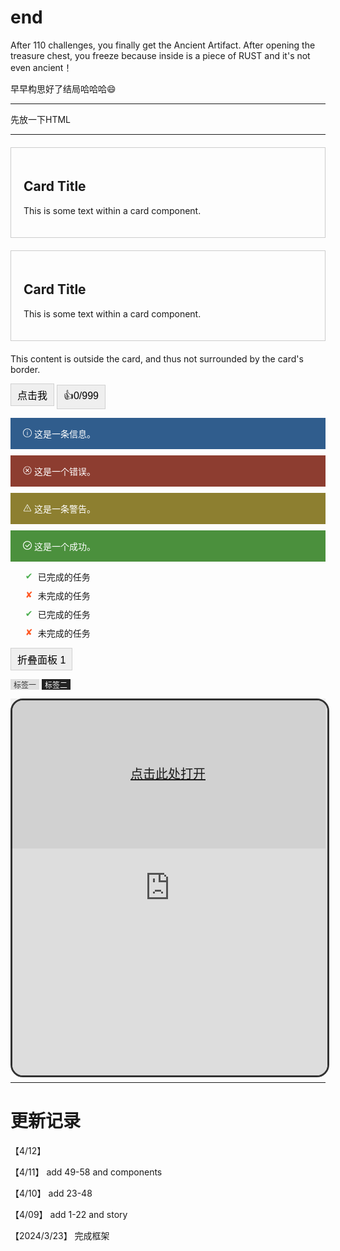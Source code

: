 # end

After 110 challenges, you finally get the Ancient Artifact. After opening the treasure chest, you freeze because  inside is a piece of RUST and it's not even ancient！

早早构思好了结局哈哈哈😄

---

先放一下HTML

---
<!-- 卡片 -->
<div class="card">
    <h2>Card Title</h2>
    <p>This is some text within a card component.</p>
</div>
<div class="card card1">
    <h2>Card Title</h2>
    <p>This is some text within a card component.</p>
</div>

<!-- 位于卡片之下的独立内容 -->
<div class="content-below-card">
    <p>This content is outside the card, and thus not surrounded by the card's border.</p>
    <!-- 在这里可以放置更多的HTML或Markdown转换的HTML内容 -->
</div>
<style>
    .card  {
        border: 1px solid #ccc;
        padding: 20px;
        margin: 20px 0;
    }

    @media (prefers-color-scheme: dark) {
        .card {
            border-color: #555;
        }
    }
</style>

<button class="simple-button">点击我</button>
<button class="simple-button">👍<span class="like-counter">0/999</span></button>

<style>
.simple-button {
    border: 1px solid #d1d1d1;
    padding: 5px 10px;
    cursor: pointer;
    transition: background-color 0.3s;
 font-size: 16px;
}

.simple-button:hover {
    background-color: #999999;
}
</style>
<div class="alert alert-info"><svg t="1712852929473" class="icon" viewBox="0 0 1024 1024" version="1.1" xmlns="http://www.w3.org/2000/svg" p-id="2727" width="14" height="14"><path d="M512 1024c-281.6 0-512-230.4-512-512s230.4-512 512-512 512 230.4 512 512S793.6 1024 512 1024zM512 64C262.4 64 64 262.4 64 512s198.4 448 448 448 448-198.4 448-448S761.6 64 512 64z" fill="#ffffff" p-id="2728"></path><path d="M512 800c-19.2 0-32-12.8-32-32L480 422.4c0-19.2 12.8-32 32-32s32 12.8 32 32L544 768C544 787.2 531.2 800 512 800z" fill="#ffffff" p-id="2729"></path><path d="M512 288 512 288C492.8 288 480 275.2 480 256l0 0c0-19.2 12.8-32 32-32l0 0c19.2 0 32 12.8 32 32l0 0C544 275.2 531.2 288 512 288z" fill="#ffffff" p-id="2730"></path></svg> 这是一条信息。</div>
<div class="alert alert-error"><svg t="1712853078809" class="icon" viewBox="0 0 1024 1024" version="1.1" xmlns="http://www.w3.org/2000/svg" p-id="4111" id="mx_n_1712853078809" width="14" height="14"><path d="M512 992C246.912 992 32 777.088 32 512 32 246.912 246.912 32 512 32c265.088 0 480 214.912 480 480 0 265.088-214.912 480-480 480z m0-64c229.76 0 416-186.24 416-416S741.76 96 512 96 96 282.24 96 512s186.24 416 416 416z" fill="#ffffff" p-id="4112"></path><path d="M572.512 512l161.696 161.664-60.544 60.544L512 572.48l-161.664 161.696-60.544-60.544L451.52 512 288 348.512 348.512 288 512 451.488 675.488 288 736 348.512 572.512 512z" fill="#ffffff" p-id="4113"></path></svg> 这是一个错误。</div>
<div class="alert alert-warning"><svg t="1712853156615" class="icon" viewBox="0 0 1024 1024" version="1.1" xmlns="http://www.w3.org/2000/svg" p-id="6131" width="14" height="14"><path d="M484 428v224c0 15.5 12.5 28 28 28s28-12.5 28-28V428c0-15.5-12.5-28-28-28s-28 12.5-28 28z" p-id="6132" fill="#ffffff"></path><path d="M512 764m-28 0a28 28 0 1 0 56 0 28 28 0 1 0-56 0Z" p-id="6133" fill="#ffffff"></path><path d="M952.6 825.1l-393.2-681c-10.5-18.2-29-27.4-47.4-27.4s-36.9 9.1-47.4 27.4l-393.2 681c-21.1 36.5 5.3 82.1 47.4 82.1h786.4c42.1 0 68.5-45.6 47.4-82.1z m-832.7 28L512 174l393.2 677.2-785.3 1.9z" p-id="6134" fill="#ffffff"></path></svg> 这是一条警告。</div>
<div class="alert alert-success"><svg t="1712853177040" class="icon" viewBox="0 0 1024 1024" version="1.1" xmlns="http://www.w3.org/2000/svg" p-id="7179" width="14" height="14"><path d="M512 1024C229.248 1024 0 794.752 0 512S229.248 0 512 0s512 229.248 512 512-229.248 512-512 512z m0-938.666667C276.352 85.333333 85.333333 276.352 85.333333 512s191.018667 426.666667 426.666667 426.666667 426.666667-191.018667 426.666667-426.666667S747.648 85.333333 512 85.333333z m-10.368 625.365334a42.624 42.624 0 0 1-60.330667 0 41.130667 41.130667 0 0 1-7.381333-11.136L275.413333 536.32a42.666667 42.666667 0 1 1 61.056-59.605333l137.216 141.269333 262.016-262.016a42.666667 42.666667 0 0 1 60.330667 60.330667l-294.4 294.4z" fill="#ffffff" p-id="7180"></path></svg> 这是一个成功。</div>

<style>
.alert {
    padding: 15px 20px;
    margin: 10px 0;
    color: #fff;
}

.alert-info {
    background-color: #305D8D;
}

.alert-error {
    background-color: #8D3D30;
}

.alert-warning {
    background-color: #8D7F30;

}

.alert-success {
    background-color: #4B903D;
}
</style>

<ul class="custom-list">
    <li class="completed">已完成的任务</li>
    <li class="pending">未完成的任务</li>
    <li class="completed">已完成的任务</li>
    <li class="pending">未完成的任务</li>
</ul>

<style>
.custom-list li {
    margin-bottom: 10px;
    list-style-type: none; /* 移除默认的列表项目符号 */
    padding-left: 20px;
    position: relative;
}

.custom-list .completed:before {
    content: "✔"; /* 已完成的任务前使用对号 */
    position: absolute;
    left: 0;
    color: #4CAF50; /* 自定义颜色 */
}

.custom-list .pending:before {
    content: "✘"; /* 未完成的任务前使用叉号 */
    position: absolute;
    left: 0;
    color: #FF5722; /* 自定义颜色 */
}
</style>

<div class="accordion">
    <div class="accordion-item">
        <button class="simple-button accordion-button">折叠面板 1</button>
        <div class="accordion-content">
            <p>这是折叠面板 1 的内容。</p>
        </div>
    </div>
    <!-- 添加更多折叠面板项 -->
</div>

<style>

.accordion-content {
    display: none;
    padding: 20px;
    border: 1px solid #ccc;
}

.accordion-content p {
    margin: 0;
}
</style>

<script>
document.querySelectorAll('.accordion-button').forEach(button => {
    button.addEventListener('click', () => {
        const accordionContent = button.nextElementSibling;
        accordionContent.style.display = accordionContent.style.display === 'block' ? 'none' : 'block';
    });
});
</script>
<span class="tag">标签一</span>
<span class="tag tag-primary">标签二</span>

<style>
.tag {
    display: inline-block;
    background-color: #e0e0e0;
    color: #333;
    padding: 0px 5px;
    font-size: 12px;
}

.tag-primary {
    background-color: #222222;
    color: #ffffff;
}
</style>

<style>
    .iframe-wrapper {
        position: relative;
        width: 100%;
        height: 600px;
    }

    iframe {
        width: 100%;
        height: 100%;
        border: 3px solid #333;
        border-radius: 20px;
    }
    
    .iframe-overlay-quarter-t {
        position: absolute;
        top: 0;
        left: 0;
        width: 100%;
        height: 40%;
        /* 只覆盖iframe的1/4高度 */
        background-color: rgba(0, 0, 0, 0.05);
        /* 灰度背景 */
        color: white;
        display: flex;
        justify-content: center;
        align-items: center;
        font-size: 20px;
        z-index: 15;
        /* 高于iframe内容的层级 */
}
</style>

<div class="iframe-wrapper">
    <iframe src="https://lzzs.fun/" frameborder="0" allowfullscreen></iframe>
    <div class="iframe-overlay-quarter-t">
        <a href="https://lzzs.fun" target="_blank">点击此处打开</a>
    </div> <!-- 新的遮罩层放在iframe底部1/4区域 -->
</div>

</div>

---

# 更新记录







【4/12】

【4/11】 add 49-58 and components

【4/10】 add 23-48

【4/09】 add 1-22 and story

【2024/3/23】 完成框架
